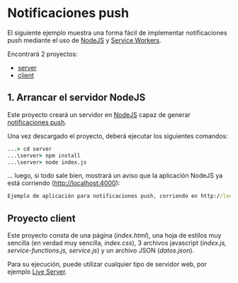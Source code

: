 # Notificaciones push

El siguiente ejemplo muestra una forma fácil de implementar notificaciones push mediante el uso de [NodeJS](https://nodejs.org/es/) y [Service Workers](https://developer.mozilla.org/es/docs/Web/API/Service_Worker_API).

Encontrará 2 proyectos:
+ [server](server)
+ [client](client)

## 1. Arrancar el servidor NodeJS

Este proyecto creará un servidor en [NodeJS](https://nodejs.org/es/) capaz de generar [notificaciones push](https://es.wikipedia.org/wiki/Tecnolog%C3%ADa_push).

Una vez descargado el proyecto, deberá ejecutar los siguientes comandos:

```cmd
...> cd server
...\server> npm install
...\server> node index.js
```

... luego, si todo sale bien, mostrará un aviso que la aplicación NodeJS ya está corriendo ([http://localhost:4000](http://localhost:4000)):

```cmd
Ejemplo de aplicación para notificaciones push, corriendo en http://localhost:4000
```

## Proyecto client

Este proyecto consta de una página (*index.html*), una hoja de estilos muy sencilla (en verdad muy sencilla, *index.css*), 3 archivos javascript (*index.js, service-functions.js, service.js*) y un archivo JSON (*datos.json*).

Para su ejecución, puede utilizar cualquier tipo de servidor web, por ejemplo [Live Server](https://marketplace.visualstudio.com/items?itemName=ritwickdey.LiveServer).
